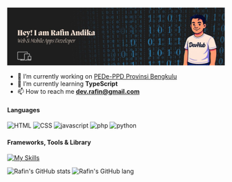 ![Rafin Andika](img/header.jpg)

- 🔭 I’m currently working on [PEDe-PPD Provinsi Bengkulu](https://pede-ppd.bengkuluprov.go.id/)
- 🌱 I’m currently learning **TypeScript**
- 📫 How to reach me **dev.rafin@gmail.com**

#### Languages

![HTML](https://img.shields.io/badge/HTML5-E34F26?style=for-the-badge&logo=html5&logoColor=white) ![CSS](https://img.shields.io/badge/CSS3-1572B6?style=for-the-badge&logo=css3&logoColor=white) ![javascript](https://img.shields.io/badge/JavaScript-323330?style=for-the-badge&logo=javascript&logoColor=F7DF1E) ![php](https://img.shields.io/badge/PHP-777BB4?style=for-the-badge&logo=php&logoColor=white) ![python](https://img.shields.io/badge/Python-FFD43B?style=for-the-badge&logo=python&logoColor=blue)

###

#### Frameworks, Tools & Library

[![My Skills](https://skillicons.dev/icons?i=django,vite,react,flutter,laravel,bootstrap,tailwind,express,graphql,nextjs,nodejs,docker,nginx,aws,prisma)](https://skillicons.dev)

![Rafin's GitHub stats](https://github-readme-stats.vercel.app/api?username=rafinandika&show_icons=true&theme=transparent&hide=prs,) ![Rafin's GitHub lang](https://github-readme-stats.vercel.app/api/top-langs?username=rafinandika&show_icons=true&locale=en&layout=compact&theme=transparent)
